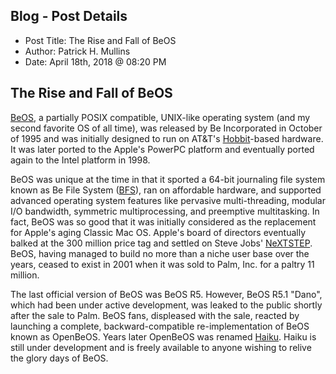 ## Blog - Post Details

* Post Title: The Rise and Fall of BeOS
* Author: Patrick H. Mullins
* Date: April 18th, 2018 @ 08:20 PM

## The Rise and Fall of BeOS

[BeOS](https://en.wikipedia.org/wiki/BeOS), a partially POSIX compatible, UNIX-like operating system (and my second favorite OS of all time), was released by Be Incorporated in October of 1995 and was initially designed to run on AT&T's [Hobbit](https://en.wikipedia.org/wiki/AT%26T_Hobbit)-based hardware. It was later ported to the Apple's PowerPC platform and eventually ported again to the Intel platform in 1998.

BeOS was unique at the time in that it sported a 64-bit journaling file system known as Be File System ([BFS](https://en.wikipedia.org/wiki/Be_File_System)), ran on affordable hardware, and supported advanced operating system features like pervasive multi-threading, modular I/O bandwidth, symmetric multiprocessing, and preemptive multitasking. In fact, BeOS was so good that it was initially considered as the replacement for Apple's aging Classic Mac OS. Apple's board of directors eventually balked at the 300 million price tag and settled on Steve Jobs' [NeXTSTEP](https://en.wikipedia.org/wiki/NeXTSTEP). BeOS, having managed to build no more than a niche user base over the years, ceased to exist in 2001 when it was sold to Palm, Inc. for a paltry 11 million.

The last official version of BeOS was BeOS R5. However, BeOS R5.1 "Dano", which had been under active development, was leaked to the public shortly after the sale to Palm. BeOS fans, displeased with the sale, reacted by launching a complete, backward-compatible re-implementation of BeOS known as OpenBeOS. Years later OpenBeOS was renamed [Haiku](https://www.haiku-os.org). Haiku is still under development and is freely available to anyone wishing to relive the glory days of BeOS.


